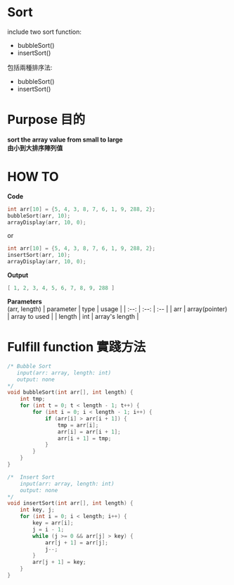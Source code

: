 # Sort
include two sort function:  
 - bubbleSort()
 - insertSort()  

包括兩種排序法:
 - bubbleSort()
 - insertSort()
# Purpose 目的
**sort the array value from small to large**  
**由小到大排序陣列值**
# HOW TO
**Code**
```c
int arr[10] = {5, 4, 3, 8, 7, 6, 1, 9, 288, 2};
bubbleSort(arr, 10);
arrayDisplay(arr, 10, 0);
```  
or  
```c
int arr[10] = {5, 4, 3, 8, 7, 6, 1, 9, 288, 2};
insertSort(arr, 10);
arrayDisplay(arr, 10, 0);
```
**Output**
```powershell
[ 1, 2, 3, 4, 5, 6, 7, 8, 9, 288 ]
```
**Parameters**  
(arr, length)
| parameter | type | usage |
| :--:      | :--: | :--   |
| arr       | array(pointer) | array to used |
| length    | int | array's length |
# Fulfill function 實踐方法
```c
/* Bubble Sort
   input(arr: array, length: int)
   output: none
*/
void bubbleSort(int arr[], int length) {
	int tmp;
	for (int t = 0; t < length - 1; t++) {
		for (int i = 0; i < length - 1; i++) {
			if (arr[i] > arr[i + 1]) {
				tmp = arr[i];
				arr[i] = arr[i + 1];
				arr[i + 1] = tmp;
			}
		}
	}
}

/* 	Insert Sort
	input(arr: array, length: int)
	output: none
*/
void insertSort(int arr[], int length) {
	int key, j;
	for (int i = 0; i < length; i++) {
		key = arr[i];
		j = i - 1;
		while (j >= 0 && arr[j] > key) {
			arr[j + 1] = arr[j];
			j--;
		}
		arr[j + 1] = key;
	}
}
```